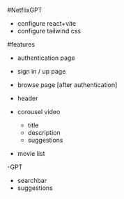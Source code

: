 #NetflixGPT
- configure react+vite
- configure tailwind css

#features
- authentication page 
 - sign in / up page

- browse page [after authentication]
 - header
 - corousel video
   - title 
   - description
   - suggestions

- movie list 

-GPT
 - searchbar
 - suggestions